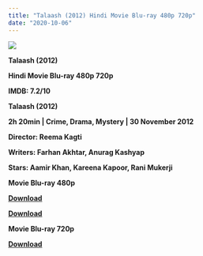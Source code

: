 ```yaml
---
title: "Talaash (2012) Hindi Movie Blu-ray 480p 720p"
date: "2020-10-06"
---
```


[**![](https://1.bp.blogspot.com/-26EqRwNyAOU/XvbVLOVMHgI/AAAAAAAADuI/-_c8Tx6zKoIFRbuVqpSoM5gVLSvwjZyqwCLcBGAsYHQ/s1600/talaashhd.jpg)**](https://1.bp.blogspot.com/-26EqRwNyAOU/XvbVLOVMHgI/AAAAAAAADuI/-_c8Tx6zKoIFRbuVqpSoM5gVLSvwjZyqwCLcBGAsYHQ/s1600/talaashhd.jpg)

 **Talaash (2012)**

**Hindi Movie Blu-ray 480p 720p** 

**IMDB: 7.2/10**

**Talaash (2012)**

**2h 20min | Crime, Drama, Mystery | 30 November 2012** 

**Director: Reema Kagti**

**Writers: Farhan Akhtar, Anurag Kashyap**

**Stars: Aamir Khan, Kareena Kapoor, Rani Mukerji**

 **Movie Blu-ray 480p** 

[**Download**](https://www.indishare.org/s8oec5iudoww)

**[Download](https://bdupload.asia/lkpoh6uha1y9)** 

 **Movie Blu-ray 720p** 

**[Download](https://movieslinks.xyz/a6dhOzc9UI)**
